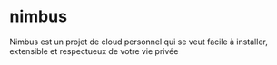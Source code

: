 # nimbus
Nimbus est un projet de cloud personnel qui se veut facile à installer, extensible et respectueux de votre vie privée
